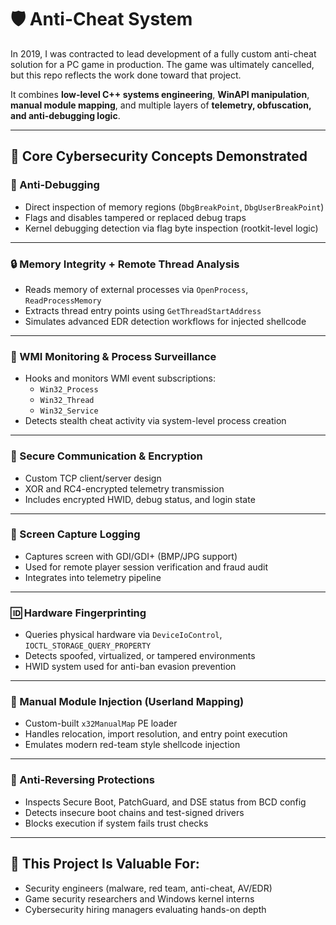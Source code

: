 # 🛡️ Anti-Cheat System

In 2019, I was contracted to lead development of a fully custom anti-cheat solution for a PC game in production. The game was ultimately cancelled, but this repo reflects the work done toward that project.

It combines **low-level C++ systems engineering**, **WinAPI manipulation**, **manual module mapping**, and multiple layers of **telemetry, obfuscation, and anti-debugging logic**.

---

## 🔐 Core Cybersecurity Concepts Demonstrated

### 🧬 Anti-Debugging
- Direct inspection of memory regions (`DbgBreakPoint`, `DbgUserBreakPoint`)
- Flags and disables tampered or replaced debug traps
- Kernel debugging detection via flag byte inspection (rootkit-level logic)

---

### 🔒 Memory Integrity + Remote Thread Analysis
- Reads memory of external processes via `OpenProcess`, `ReadProcessMemory`
- Extracts thread entry points using `GetThreadStartAddress`
- Simulates advanced EDR detection workflows for injected shellcode

---

### 🔭 WMI Monitoring & Process Surveillance
- Hooks and monitors WMI event subscriptions:
  - `Win32_Process`
  - `Win32_Thread`
  - `Win32_Service`
- Detects stealth cheat activity via system-level process creation

---

### 📡 Secure Communication & Encryption
- Custom TCP client/server design
- XOR and RC4-encrypted telemetry transmission
- Includes encrypted HWID, debug status, and login state

---

### 📸 Screen Capture Logging
- Captures screen with GDI/GDI+ (BMP/JPG support)
- Used for remote player session verification and fraud audit
- Integrates into telemetry pipeline

---

### 🆔 Hardware Fingerprinting
- Queries physical hardware via `DeviceIoControl`, `IOCTL_STORAGE_QUERY_PROPERTY`
- Detects spoofed, virtualized, or tampered environments
- HWID system used for anti-ban evasion prevention

---

### 💾 Manual Module Injection (Userland Mapping)
- Custom-built `x32ManualMap` PE loader
- Handles relocation, import resolution, and entry point execution
- Emulates modern red-team style shellcode injection

---

### 🚫 Anti-Reversing Protections
- Inspects Secure Boot, PatchGuard, and DSE status from BCD config
- Detects insecure boot chains and test-signed drivers
- Blocks execution if system fails trust checks

---

## 🧠 This Project Is Valuable For:
- Security engineers (malware, red team, anti-cheat, AV/EDR)
- Game security researchers and Windows kernel interns
- Cybersecurity hiring managers evaluating hands-on depth
